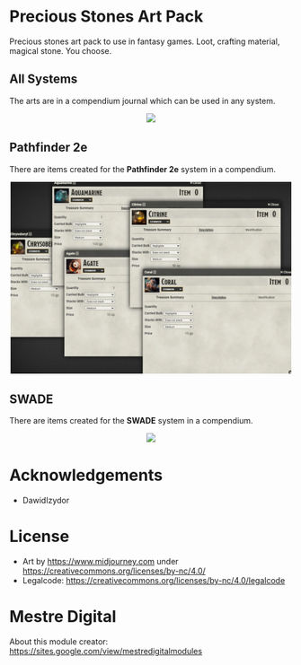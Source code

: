 # Precious Stones Art Pack
Precious stones art pack to use in fantasy games. Loot, crafting material, magical stone. You choose.

## All Systems
The arts are in a compendium journal which can be used in any system.
<p align="center">
  <img width="500" src="docs/docs_arts.webp">
</p>

## Pathfinder 2e
There are items created for the **Pathfinder 2e** system in a compendium.
<p align="center">
  <img width="500" src="docs/docs_pf2e.webp">
</p>

## SWADE
There are items created for the **SWADE** system in a compendium.
<p align="center">
  <img width="500" src="docs/docs_swade.webp">
</p>

# Acknowledgements
- DawidIzydor

# License
- Art by https://www.midjourney.com under https://creativecommons.org/licenses/by-nc/4.0/
- Legalcode: https://creativecommons.org/licenses/by-nc/4.0/legalcode

# Mestre Digital
About this module creator: https://sites.google.com/view/mestredigitalmodules